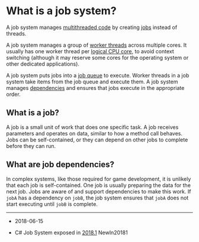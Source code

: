 # What is a job system?

A job system manages [multithreaded code](JobSystemMultithreading) by creating [jobs](https://en.wikipedia.org/wiki/Job_(computing)) instead of threads.

A job system manages a group of [worker threads](https://docs.microsoft.com/en-us/cpp/parallel/multithreading-creating-worker-threads) across multiple cores. It usually has one worker thread per [logical CPU core](https://www.howtogeek.com/194756/cpu-basics-multiple-cpus-cores-and-hyper-threading-explained/), to avoid context switching (although it may reserve some cores for the operating system or other dedicated applications).

A job system puts jobs into a [job queue](https://en.wikipedia.org/wiki/Job_queue) to execute. Worker threads in a job system take items from the job queue and execute them. A job system manages [dependencies](http://tutorials.jenkov.com/ood/understanding-dependencies.html) and ensures that jobs execute in the appropriate order. 

## What is a job?

A job is a small unit of work that does one specific task. A job receives parameters and operates on data, similar to how a method call behaves. Jobs can be self-contained, or they can depend on other jobs to complete before they can run.

## What are job dependencies?

In complex systems, like those required for game development, it is unlikely that each job is self-contained. One job is usually preparing the data for the next job. Jobs are aware of and support dependencies to make this work. 
If `jobA` has a dependency on `jobB`, the job system ensures that `jobA` does not start executing until `jobB` is complete.

---

* <span class="page-edit">2018-06-15  <!-- include IncludeTextNewPageYesEdit --></span>

* <span class="page-history">C# Job System exposed in [2018.1](https://docs.unity3d.com/2018.1/Documentation/Manual/30_search.html?q=newin20181) <span class="search-words">NewIn20181</span></span> 
